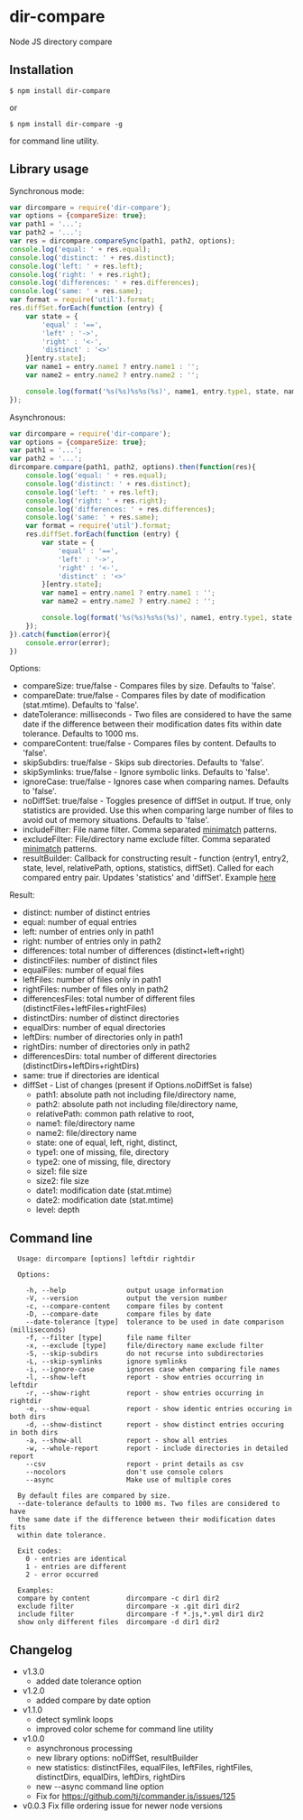dir-compare
==========
Node JS directory compare

## Installation
```shell
$ npm install dir-compare
```
or
```shell
$ npm install dir-compare -g
```
for command line utility.

## Library usage
Synchronous mode:
```javascript
var dircompare = require('dir-compare');
var options = {compareSize: true};
var path1 = '...';
var path2 = '...';
var res = dircompare.compareSync(path1, path2, options);
console.log('equal: ' + res.equal);
console.log('distinct: ' + res.distinct);
console.log('left: ' + res.left);
console.log('right: ' + res.right);
console.log('differences: ' + res.differences);
console.log('same: ' + res.same);
var format = require('util').format;
res.diffSet.forEach(function (entry) {
    var state = {
        'equal' : '==',
        'left' : '->',
        'right' : '<-',
        'distinct' : '<>'
    }[entry.state];
    var name1 = entry.name1 ? entry.name1 : '';
    var name2 = entry.name2 ? entry.name2 : '';

    console.log(format('%s(%s)%s%s(%s)', name1, entry.type1, state, name2, entry.type2));
});
```
Asynchronous:
```javascript
var dircompare = require('dir-compare');
var options = {compareSize: true};
var path1 = '...';
var path2 = '...';
dircompare.compare(path1, path2, options).then(function(res){
    console.log('equal: ' + res.equal);
    console.log('distinct: ' + res.distinct);
    console.log('left: ' + res.left);
    console.log('right: ' + res.right);
    console.log('differences: ' + res.differences);
    console.log('same: ' + res.same);
    var format = require('util').format;
    res.diffSet.forEach(function (entry) {
        var state = {
            'equal' : '==',
            'left' : '->',
            'right' : '<-',
            'distinct' : '<>'
        }[entry.state];
        var name1 = entry.name1 ? entry.name1 : '';
        var name2 = entry.name2 ? entry.name2 : '';

        console.log(format('%s(%s)%s%s(%s)', name1, entry.type1, state, name2, entry.type2));
    });    
}).catch(function(error){
    console.error(error);
})
```

Options:

* compareSize: true/false - Compares files by size. Defaults to 'false'.
* compareDate: true/false - Compares files by date of modification (stat.mtime). Defaults to 'false'.
* dateTolerance: milliseconds - Two files are considered to have the same date if the difference between their modification dates fits within date tolerance. Defaults to 1000 ms.
* compareContent: true/false - Compares files by content. Defaults to 'false'.
* skipSubdirs: true/false - Skips sub directories. Defaults to 'false'.
* skipSymlinks: true/false - Ignore symbolic links. Defaults to 'false'.
* ignoreCase: true/false - Ignores case when comparing names. Defaults to 'false'.
* noDiffSet: true/false - Toggles presence of diffSet in output. If true, only statistics are provided. Use this when comparing large number of files to avoid out of memory situations. Defaults to 'false'.
* includeFilter: File name filter. Comma separated [minimatch](https://www.npmjs.com/package/minimatch) patterns.
* excludeFilter: File/directory name exclude filter. Comma separated [minimatch](https://www.npmjs.com/package/minimatch) patterns.
* resultBuilder: Callback for constructing result -  function (entry1, entry2, state, level, relativePath, options, statistics, diffSet). Called for each compared entry pair. Updates 'statistics' and 'diffSet'. Example [here](https://raw.githubusercontent.com/gliviu/dir-compare/master/defaultResultBuilderCallback.js)

Result:

* distinct: number of distinct entries
* equal: number of equal entries
* left: number of entries only in path1
* right: number of entries only in path2
* differences: total number of differences (distinct+left+right)
* distinctFiles: number of distinct files
* equalFiles: number of equal files
* leftFiles: number of files only in path1
* rightFiles: number of files only in path2
* differencesFiles: total number of different files (distinctFiles+leftFiles+rightFiles)
* distinctDirs: number of distinct directories
* equalDirs: number of equal directories
* leftDirs: number of directories only in path1
* rightDirs: number of directories only in path2
* differencesDirs: total number of different directories (distinctDirs+leftDirs+rightDirs)
* same: true if directories are identical
* diffSet - List of changes (present if Options.noDiffSet is false)
    * path1: absolute path not including file/directory name,
    * path2: absolute path not including file/directory name,
    * relativePath: common path relative to root,
    * name1: file/directory name
    * name2: file/directory name
    * state: one of equal, left, right, distinct,
    * type1: one of missing, file, directory
    * type2: one of missing, file, directory
    * size1: file size
    * size2: file size
    * date1: modification date (stat.mtime)
    * date2: modification date (stat.mtime)
    * level: depth


## Command line
```
  Usage: dircompare [options] leftdir rightdir

  Options:

    -h, --help               output usage information
    -V, --version            output the version number
    -c, --compare-content    compare files by content
    -D, --compare-date       compare files by date
    --date-tolerance [type]  tolerance to be used in date comparison (milliseconds)
    -f, --filter [type]      file name filter
    -x, --exclude [type]     file/directory name exclude filter
    -S, --skip-subdirs       do not recurse into subdirectories
    -L, --skip-symlinks      ignore symlinks
    -i, --ignore-case        ignores case when comparing file names
    -l, --show-left          report - show entries occurring in leftdir
    -r, --show-right         report - show entries occurring in rightdir
    -e, --show-equal         report - show identic entries occuring in both dirs
    -d, --show-distinct      report - show distinct entries occuring in both dirs
    -a, --show-all           report - show all entries
    -w, --whole-report       report - include directories in detailed report
    --csv                    report - print details as csv
    --nocolors               don't use console colors
    --async                  Make use of multiple cores

  By default files are compared by size.
  --date-tolerance defaults to 1000 ms. Two files are considered to have
  the same date if the difference between their modification dates fits
  within date tolerance.

  Exit codes:
    0 - entries are identical
    1 - entries are different
    2 - error occurred

  Examples:
  compare by content         dircompare -c dir1 dir2
  exclude filter             dircompare -x .git dir1 dir2
  include filter             dircompare -f *.js,*.yml dir1 dir2
  show only different files  dircompare -d dir1 dir2
```

## Changelog
* v1.3.0
	* added date tolerance option
* v1.2.0
	* added compare by date option
* v1.1.0
    * detect symlink loops
    * improved color scheme for command line utility
* v1.0.0
    * asynchronous processing
    * new library options: noDiffSet, resultBuilder
    * new statistics: distinctFiles, equalFiles, leftFiles, rightFiles, distinctDirs, equalDirs, leftDirs, rightDirs
    * new --async command line option
    * Fix for https://github.com/tj/commander.js/issues/125
* v0.0.3 Fix fille ordering issue for newer node versions
